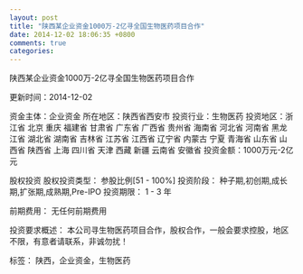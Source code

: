 ```yaml
---
layout: post
title: "陕西某企业资金1000万-2亿寻全国生物医药项目合作"
date: 2014-12-02 18:06:35 +0800
comments: true
categories: 
---
```

陕西某企业资金1000万-2亿寻全国生物医药项目合作



更新时间：2014-12-02

资金主体：企业资金
所在地区：陕西省西安市
投资行业：生物医药
投资地区：浙江省 北京 重庆 福建省 甘肃省 广东省 广西省 贵州省 海南省 河北省 河南省 黑龙江省 湖北省 湖南省 吉林省 江苏省 江西省 辽宁省 内蒙古 宁夏 青海省 山东省 山西省 陕西省 上海 四川省 天津 西藏 新疆 云南省 安徽省
投资金额：1000万元-2亿元

股权投资
股权投资类型：
                            参股比例[51 - 100%] 
                                                                                投资阶段：
                            种子期,初创期,成长期,扩张期,成熟期,Pre-IPO 
                                                                                                                                        投资期限：
                            1 - 3 年

前期费用：
无任何前期费用

投资要求概述：
本公司寻生物医药项目合作，股权合作，一般会要求控股，地区不限，有意者请联系，非诚勿扰！

标签：
陕西，企业资金，生物医药

